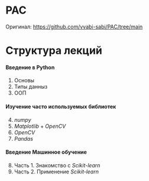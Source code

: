 # PAC
Оригинал: https://github.com/vvabi-sabi/PAC/tree/main

# Структура лекций
#### Введение в Python
1. Основы
2. Типы данныз
3. ООП

#### Изучение часто используемых библиотек
4. *numpy*
5. *Matplotlib* + *OpenCV*
6. *OpenCV*
7. *Pandas*

#### Введение Машинное обучение
8. Часть 1. Знакомство с *Scikit-learn*
9. Часть 2. Применение *Scikit-learn*

